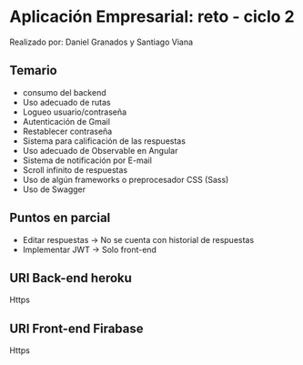 # Aplicación Empresarial: reto - ciclo 2
Realizado por: Daniel Granados y Santiago Viana

## Temario

* consumo del backend
* Uso adecuado de rutas
* Logueo usuario/contraseña
* Autenticación de Gmail
* Restablecer contraseña
* Sistema para calificación de las respuestas
* Uso adecuado de Observable en Angular
* Sistema de notificación por E-mail
* Scroll infinito de respuestas
* Uso de algún frameworks o preprocesador CSS (Sass)
* Uso de Swagger 


## Puntos en parcial

* Editar respuestas -> No se cuenta con historial de respuestas
* Implementar JWT -> Solo front-end

## URI Back-end heroku

Https

## URI Front-end Firabase

Https
